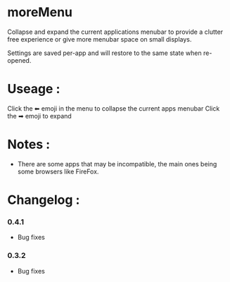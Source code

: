 # moreMenu

Collapse and expand the current applications menubar to provide a clutter free experience or give more menubar space on small displays. 

Settings are saved per-app and will restore to the same state when re-opened.

# Useage :

Click the ⬅ emoji in the menu to collapse the current apps menubar
Click the ➡ emoji to expand

# Notes :

- There are some apps that may be incompatible, the main ones being some browsers like FireFox.

# Changelog :

### 0.4.1

- Bug fixes

### 0.3.2

- Bug fixes


